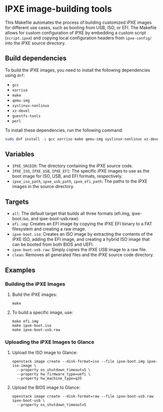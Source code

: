 <!--
// Assisted by watsonx Code Assistant
// Code generated by WCA@IBM in this programming language is not approved for use in IBM product development.
-->
# IPXE image-building tools

This Makefile automates the process of building customized iPXE images for different use cases, such as booting from USB, ISO, or EFI. The Makefile allows for custom configuration of iPXE by embedding a custom script (`script.ipxe`) and copying local configuration headers from `ipxe-config/` into the iPXE source directory.

## Build dependencies

To build the iPXE images, you need to install the following dependencies using `dnf`:

- `gcc`
- `xorriso`
- `make`
- `qemu-img`
- `syslinux-nonlinux`
- `xz-devel`
- `guestfs-tools`
- `perl`

To install these dependencies, run the following command:

```bash
sudo dnf install -y gcc xorriso make qemu-img syslinux-nonlinux xz-devel guestfs-tools perl
```

## Variables

- `IPXE_SRCDIR`: The directory containing the iPXE source code.
- `IPXE_ISO`, `IPXE_USB`, `IPXE_EFI`: The specific iPXE images to use as the boot image for ISO, USB, and EFI formats, respectively.
- `ipxe_iso_path`, `ipxe_usb_path`, `ipxe_efi_path`: The paths to the iPXE images in the source directory.

## Targets

- `all`: The default target that builds all three formats (efi.img, ipxe-boot.iso, and ipxe-boot-usb.raw).
- `efi.img`: Creates an EFI image by copying the iPXE EFI binary to a FAT filesystem and creating a raw image.
- `ipxe-boot.iso`: Creates an ISO image by extracting the contents of the iPXE ISO, adding the EFI image, and creating a hybrid ISO image that can be booted from both BIOS and UEFI.
- `ipxe-boot-usb.raw`: Simply copies the iPXE USB image to a raw file.
- `clean`: Removes all generated files and the iPXE source code directory.

## Examples

### Building the iPXE Images

1. Build the iPXE images:
   ```shell
   make
   ```

2. To build a specific image, use:
   ```shell
   make efi.img
   make ipxe-boot.iso
   make ipxe-boot-usb.raw
   ```

### Uploading the iPXE Images to Glance

1. Upload the ISO image to Glance:
   ```shell
   openstack image create --disk-format=iso --file ipxe-boot.img ipxe-iso-image \
     --property os_shutdown_timeout=5 \
     --property hw_firmware_type=uefi \
     --property hw_machine_type=q35
   ```

2. Upload the BIOS image to Glance:
   ```shell
   openstack image create --disk-format=raw --file ipxe-boot-usb.raw ipxe-boot-usb \
     --property os_shutdown_timeout=5
   ```
